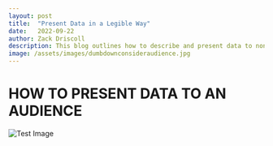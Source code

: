 ```yaml
---
layout: post
title:  "Present Data in a Legible Way"
date:   2022-09-22
author: Zack Driscoll
description: This blog outlines how to describe and present data to non-data scientists.
image: /assets/images/dumbdownconsideraudience.jpg
---
```


# HOW TO PRESENT DATA TO AN AUDIENCE
![Test Image](https://raw.githubusercontent.com/esnt/stat386-projects/main/assets/images/image5.jpg)

